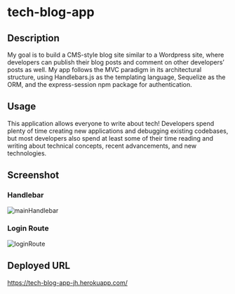 # tech-blog-app

## Description
My goal is to build a CMS-style blog site similar to a Wordpress site, where developers can publish their blog posts and comment on other developers’ posts as well. My app follows the MVC paradigm in its architectural structure, using Handlebars.js as the templating language, Sequelize as the ORM, and the express-session npm package for authentication.

## Usage
This application allows everyone to write about tech! Developers spend plenty of time creating new applications and debugging existing codebases, but most developers also spend at least some of their time reading and writing about technical concepts, recent advancements, and new technologies.

## Screenshot

### Handlebar
![mainHandlebar](https://user-images.githubusercontent.com/105767623/185874934-b1e84a3b-3d21-4816-bd75-ad1b171492b4.png)

### Login Route
![loginRoute](https://user-images.githubusercontent.com/105767623/185875031-ed5d1555-9309-4b7b-8e23-909718c2f791.png)

## Deployed URL
https://tech-blog-app-jh.herokuapp.com/
